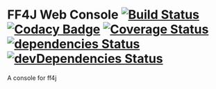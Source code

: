 # FF4J Web Console [![Build Status](https://travis-ci.com/paul58914080/ff4j-web-console.svg?branch=master)](https://travis-ci.com/paul58914080/ff4j-web-console) [![Codacy Badge](https://api.codacy.com/project/badge/Grade/4a7653387c3342338a247ac8b03fc34d)](https://www.codacy.com/app/paul58914080/ff4j-web-console?utm_source=github.com&amp;utm_medium=referral&amp;utm_content=paul58914080/ff4j-web-console&amp;utm_campaign=Badge_Grade) [![Coverage Status](https://coveralls.io/repos/github/paul58914080/ff4j-web-console/badge.svg?branch=master)](https://coveralls.io/github/paul58914080/ff4j-web-console?branch=master) [![dependencies Status](https://david-dm.org/paul58914080/ff4j-web-console/status.svg)](https://david-dm.org/paul58914080/ff4j-web-console) [![devDependencies Status](https://david-dm.org/paul58914080/ff4j-web-console/dev-status.svg)](https://david-dm.org/paul58914080/ff4j-web-console?type=dev)

A console for ff4j